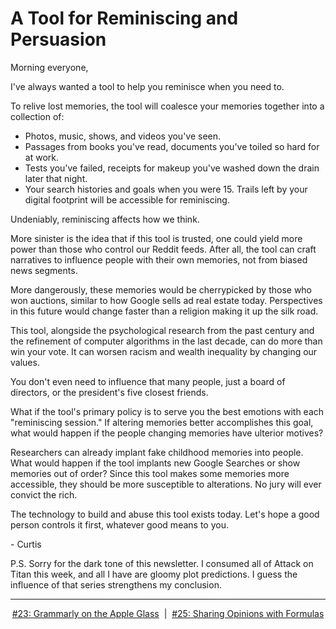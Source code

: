 # A Tool for Reminiscing and Persuasion

Morning everyone,

I've always wanted a tool to help you reminisce when you need to.

To relive lost memories, the tool will coalesce your memories together into a collection of:

- Photos, music, shows, and videos you've seen.
- Passages from books you've read, documents you've toiled so hard for at work.
- Tests you've failed, receipts for makeup you've washed down the drain later that night.
- Your search histories and goals when you were 15.
Trails left by your digital footprint will be accessible for reminiscing.


Undeniably, reminiscing affects how we think.

More sinister is the idea that if this tool is trusted, one could yield more power than those who control our Reddit feeds. After all, the tool can craft narratives to influence people with their own memories, not from biased news segments.

More dangerously, these memories would be cherrypicked by those who won auctions, similar to how Google sells ad real estate today. Perspectives in this future would change faster than a religion making it up the silk road.

This tool, alongside the psychological research from the past century and the refinement of computer algorithms in the last decade, can do more than win your vote. It can worsen racism and wealth inequality by changing our values.

You don't even need to influence that many people, just a board of directors, or the president's five closest friends.

What if the tool's primary policy is to serve you the best emotions with each "reminiscing session." If altering memories better accomplishes this goal, what would happen if the people changing memories have ulterior motives?

Researchers can already implant fake childhood memories into people. What would happen if the tool implants new Google Searches or show memories out of order? Since this tool makes some memories more accessible, they should be more susceptible to alterations. No jury will ever convict the rich.

The technology to build and abuse this tool exists today. Let's hope a good person controls it first, whatever good means to you.


\- Curtis


P.S. Sorry for the dark tone of this newsletter. I consumed all of Attack on Titan this week, and all I have are gloomy plot predictions. I guess the influence of that series strengthens my conclusion.

<!--START OF FOOTER-->
<hr style="margin-top:9px;height:1px;border: 0;background-image: linear-gradient(to right, rgba(0, 0, 0, 0.0), rgba(0, 0, 0, 0.5),rgba(0, 0, 0, 0.0));">
<!--START OF ISSUE NAVIGATION LINKS-->
<p align="center"><a href='023_grammarly_on_the_apple_glass.md'>#23: Grammarly on the Apple Glass</a>&nbsp;&nbsp;|&nbsp;&nbsp;<a href='025_sharing_opinions_with_formulas.md'>#25: Sharing Opinions with Formulas</a></p>
<!--START OF ISSUE NAVIGATION LINKS-->
<!--END OF FOOTER-->
